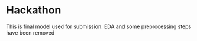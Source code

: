 # Hackathon

This is final model used for submission. EDA and some preprocessing steps have been removed
